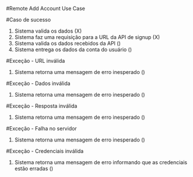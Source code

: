 #Remote Add Account Use Case

#Caso de sucesso
1. Sistema valida os dados (X)
2. Sistema faz uma requisição para a URL da API de signup (X)
3. Sistema valida os dados recebidos da API ()
4. Sistema entrega os dados da conta do usuário ()

#Exceção - URL inválida
1. Sistema retorna uma mensagem de erro inesperado ()

#Exceção - Dados inválida
1. Sistema retorna uma mensagem de erro inesperado ()

#Exceção - Resposta inválida
1. Sistema retorna uma mensagem de erro inesperado ()

#Exceção - Falha no servidor
1. Sistema retorna uma mensagem de erro inesperado ()

#Exceção - Credenciais inválida
1. Sistema retorna uma mensagem de erro informando que as credenciais estão erradas ()